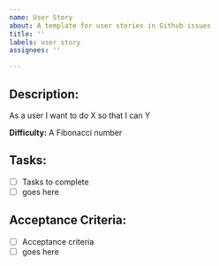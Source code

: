 ```yaml
---
name: User Story
about: A template for user stories in Github issues
title: ''
labels: user story
assignees: ''

---
```


## Description:
As a user I want to do X so that I can Y

**Difficulty:** A Fibonacci number

## Tasks:
- [ ] Tasks to complete
- [ ] goes here

## Acceptance Criteria:
- [ ] Acceptance criteria
- [ ] goes here
